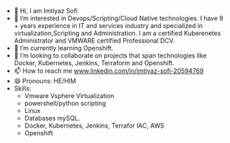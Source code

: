 - 👋 Hi, I am Imtiyaz Sofi
- 👀 I’m interested in Devops/Scripting/Cloud Native technologies. I have 9 + years experience in IT and services industry and specialized in virtualization,Scripting and Administration. I am a certified Kuberenetes Administrator and VMWARE certified Professional DCV.
- 🌱 I’m currently learning Openshift.
- 💞️ I’m looking to collaborate on projects that span technologies like Docker, Kubernetes, Jenkins, Terraform and Openshift.
- 📫 How to reach me www.linkedin.com/in/imtiyaz-sofi-20594769
- 😄 Pronouns: HE/HIM
- Skills:
  - Vmware Vsphere Virtualization
  - powershell/python scripting
  - Linux
  - Databases mySQL.
  - Docker, Kubernetes, Jenkins, Terrafor IAC, AWS
  - Openshift
  

<!---
imsofi5/imsofi5 is a ✨ special ✨ repository because its `README.md` (this file) appears on your GitHub profile.
You can click the Preview link to take a look at your changes.
--->
